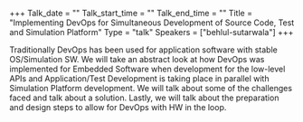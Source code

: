 +++
Talk_date = ""
Talk_start_time = ""
Talk_end_time = ""
Title = "Implementing DevOps for Simultaneous Development of Source Code, Test and Simulation Platform"
Type = "talk"
Speakers = ["behlul-sutarwala"]
+++

Traditionally DevOps has been used for application software with stable OS/Simulation SW. We will take an abstract look at how DevOps was implemented for Embedded Software when development for the low-level APIs and Application/Test Development is taking place in parallel with Simulation Platform development. We will talk about some of the challenges faced and talk about a solution. Lastly, we will talk about the preparation and design steps to allow for DevOps with HW in the loop.